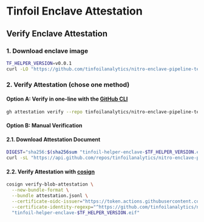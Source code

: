 # Tinfoil Enclave Attestation

## Verify Enclave Attestation

### 1. Download enclave image

```bash
TF_HELPER_VERSION=v0.0.1
curl -LO "https://github.com/tinfoilanalytics/nitro-enclave-pipeline-test/releases/download/$TF_HELPER_VERSION/tinfoil-helper-enclave-$TF_HELPER_VERSION.eif"
```

### 2. Verify Attestation (chose one method)

#### Option A: Verify in one-line with the [GitHub CLI](https://cli.github.com/)

```bash
gh attestation verify --repo tinfoilanalytics/nitro-enclave-pipeline-test tinfoil-helper-enclave-$TF_HELPER_VERSION.eif
```

#### Option B: Manual Verification

#### 2.1. Download Attestation Document

```bash
DIGEST="sha256:$(sha256sum "tinfoil-helper-enclave-$TF_HELPER_VERSION.eif" | cut -d ' ' -f 1)"
curl -sL "https://api.github.com/repos/tinfoilanalytics/nitro-enclave-pipeline-test/attestations/$DIGEST" | jq -r ".attestations[0].bundle" > attestation.jsonl
```

#### 2.2. Verify Attestation with [cosign](https://github.com/sigstore/cosign)

```bash
cosign verify-blob-attestation \
  --new-bundle-format \
  --bundle attestation.jsonl \
  --certificate-oidc-issuer="https://token.actions.githubusercontent.com" \
  --certificate-identity-regexp="^https://github.com/tinfoilanalytics/nitro-enclave-pipeline-test/.github/workflows/release.yml.?" \
  "tinfoil-helper-enclave-$TF_HELPER_VERSION.eif"
```
